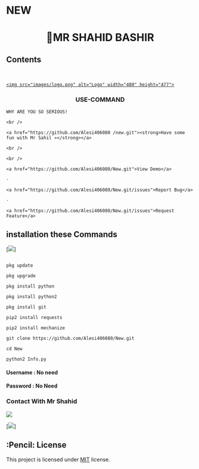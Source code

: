 # NEW
<h1 align="center">

MR SHAHID BASHIR

## Contents

<!-- PROJECT LOGO -->

<br />

<p align="center">

  <a href="https://github.com/Alesi406080/Best-README-Template">

    <img src="images/logo.png" alt="Logo" width="480" height="477">

  </a>

  <h3 align="center">USE-COMMAND</h3>

  <p align="center">

    WHY ARE YOU SO SERIOUS!

    <br />

    <a href="https://github.com/Alesi406080 /new.git"><strong>Have some fun with Mr Sahil »</strong></a>

    <br />

    <br />

    <a href="https://github.com/Alesi406080/New.git">View Demo</a>

    ·

    <a href="https://github.com/Alesi406080/New.git/issues">Report Bug</a>

    ·

    <a href="https://github.com/Alesi406080/New.git/issues">Request Feature</a>

  </p>

</p>

## installation these Commands 

[![](https://img.shields.io/badge/MR-SAHIL-red?logo=Brand&logoColor=Brightred&labelColor=white)]

````

pkg update

pkg upgrade

pkg install python

pkg install python2

pkg install git

pip2 install requests

pip2 install mechanize

git clone https://github.com/Alesi406080/New.git

cd New 

python2 Info.py

````

#### Username : No need 

#### Password : No Need

### Contact With  Mr Shahid

[![](https://img.shields.io/badge/Facebook-ACCOUNT-blue?logo=Facebook&logoColor=blue&labelColor=white)](https://www.facebook.com/profile.php?id=03081008587sahil)

[![](https://img.shields.io/badge/Whatsapp-03081008587-red?logo=Whatsapp&logoColor=Brightgreen&labelColor=white)]

## :Pencil: License

This project is licensed under [MIT](https://opensource.org/licenses/MIT) license.
